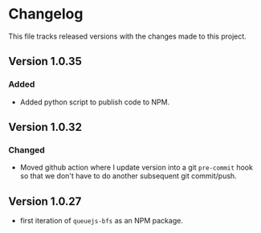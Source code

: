 # Changelog

This file tracks released versions with the changes made to this project.

## Version 1.0.35

### Added

- Added python script to publish code to NPM.

## Version 1.0.32

### Changed

- Moved github action where I update version into a git `pre-commit` hook so that we don't have to do another subsequent git commit/push.

## Version 1.0.27

- first iteration of `queuejs-bfs` as an NPM package.

